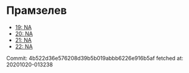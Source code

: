 # Прамзелев
- [19: NA](19.md)
- [20: NA](20.md)
- [21: NA](21.md)
- [22: NA](22.md)

Commit: 4b522d36e576208d39b5b019abbb6226e916b5af
 fetched at: 20201020-013238
